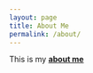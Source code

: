 ```yaml
---
layout: page
title: About Me
permalink: /about/
---
```


This is my **[about me](https://benjaminlee24.github.io/gang-ds-blog/markdown/2022/08/22/Ben's-First-Post.html)**
